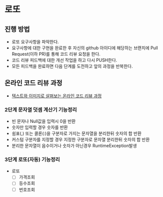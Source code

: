 # 로또
## 진행 방법
* 로또 요구사항을 파악한다.
* 요구사항에 대한 구현을 완료한 후 자신의 github 아이디에 해당하는 브랜치에 Pull Request(이하 PR)를 통해 코드 리뷰 요청을 한다.
* 코드 리뷰 피드백에 대한 개선 작업을 하고 다시 PUSH한다.
* 모든 피드백을 완료하면 다음 단계를 도전하고 앞의 과정을 반복한다.

## 온라인 코드 리뷰 과정
* [텍스트와 이미지로 살펴보는 온라인 코드 리뷰 과정](https://github.com/next-step/nextstep-docs/tree/master/codereview)

### 2단계 문자열 덧셈 계산기 기능정리
* 빈 문자나 Null값을 입력시 0을 반환
* 숫자만 입력할 경우 숫자를 반환
* 쉼표(,) 또는 콜론(:)을 구분자로 가지는 문자열을 분리한뒤 숫자의 합 반환
* 커스텀 구분자를 지정할 경우 지정한 구분자로 문자열 분리한뒤 숫자의 합 반환
* 분리한 문자열이 음수이거나 숫자가 아닌경우 RuntimeException발생

### 3단계 로또(자동) 기능정리
- 로또
    -[ ] 가격조회
    -[ ] 등수조회
    -[ ] 번호조회